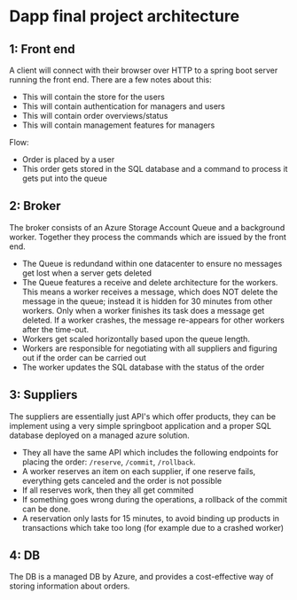 # Dapp final project architecture

## 1: Front end

A client will connect with their browser over HTTP to a spring boot server running the front end. There are a few notes about this: 

 * This will contain the store for the users
 * This will contain authentication for managers and users
 * This will contain order overviews/status
 * This will contain management features for managers

Flow: 

 * Order is placed by a user
 * This order gets stored in the SQL database and a command to process it gets put into the queue

## 2: Broker

The broker consists of an Azure Storage Account Queue and a background worker. Together they process the commands which are issued by the front end. 

 * The Queue is redundand within one datacenter to ensure no messages get lost when a server gets deleted
 * The Queue features a receive and delete architecture for the workers. This means a worker receives a message, which does NOT delete the message in the queue; instead it is hidden for 30 minutes from other workers. Only when a worker finishes its task does a message get deleted. If a worker crashes, the message re-appears for other workers after the time-out. 
 * Workers get scaled horizontally based upon the queue length. 
 * Workers are responsible for negotiating with all suppliers and figuring out if the order can be carried out
 * The worker updates the SQL database with the status of the order

## 3: Suppliers

The suppliers are essentially just API's which offer products, they can be implement using a very simple springboot application and a proper SQL database deployed on a managed azure solution. 

 * They all have the same API which includes the following endpoints for placing the order: `/reserve`, `/commit`, `/rollback`. 
 * A worker reserves an item on each supplier, if one reserve fails, everything gets canceled and the order is not possible
 * If all reserves work, then they all get commited
 * If something goes wrong during the operations, a rollback of the commit can be done. 
 * A reservation only lasts for 15 minutes, to avoid binding up products in transactions which take too long (for example due to a crashed worker)

## 4: DB

The DB is a managed DB by Azure, and provides a cost-effective way of storing information about orders.
